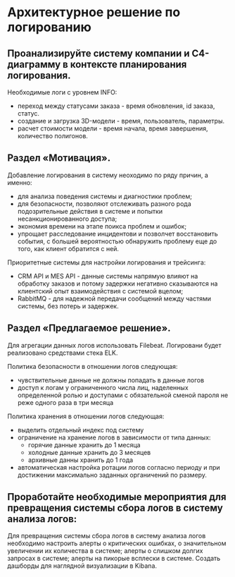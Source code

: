# Архитектурное решение по логированию

## Проанализируйте систему компании и C4-диаграмму в контексте планирования логирования. 
Необходимые логи с уровнем INFO:
- переход между статусами заказа - время обновления, id заказа, статус.
- создание и загрузка 3D-модели - время, пользователь, параметры.
- расчет стоимости модели - время начала, время завершения, количество полигонов.

## Раздел «Мотивация».
Добавление логирования в систему неоходимо по ряду причин, а именно:
- для анализа поведения системы и диагностики проблем;
- для безопасности, позволяют отслеживать разного рода подозрительные действия в системе и попытки несанкционированного доступа;
- экономия времени на этапе поикса проблем и ошибок;
- упрощает расследование инцидентови и позволчет восстановить события, с большей вероятностью обнаружить проблему еще до того, как клиент обратится с ней.

Приоритетные системы для настройки логирования и трейсинга:
- CRM API и MES API - данные системы напрямую влияют на обработку заказов и потому задержки негативно сказываются на клиентский опыт взаимодействия с системой вцелом;
- RabbitMQ - для надежной передачи сообщений между частями системы, без потерь и задержек.

## Раздел «Предлагаемое решение».

Для агрегации данных логов использовать Filebeat.
Логировани будет реализовано средствами стека ELK.

Политика безопасности в отношении логов следующая:
- чувствительные данные не должны попадать в данные логов
- доступ к логам у ограниченного числа лиц, наделенных определенной ролью и доступами с обязательной сменой пароля не реже одного раза в три месяца

Политика хранения в отношении логов следующая:
- выделить отдельный индекс под систему
- ограничение на хранение логов в зависимости от типа данных:
    - горячие данные хранить до 1 месяца
    - холодные данные хранить до 3 месяцев
    - архивные данны хранить до 1 года
- автоматическая настройка ротации логов согласно периоду и при достижении максимально заданных органичений по размеру.

## Проработайте необходимые мероприятия для превращения системы сбора логов в систему анализа логов:

Для превращения системы сбора логов в систему анализа логов необходимо настроить алерты о критических ошибках, о значительном увеличении их количества в системе; алерты о слишком долгих запросах в системе; алерты на пикорые всплески в системе.
Создать дашборды для наглядной визуализации в Kibana.